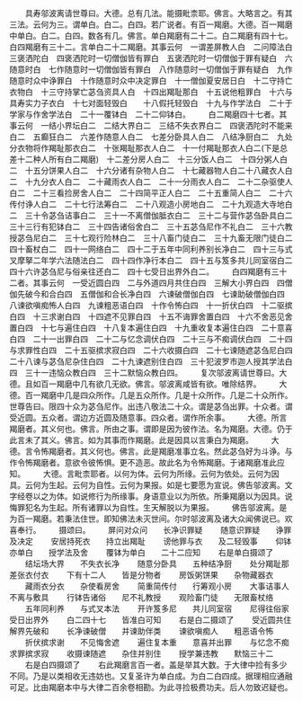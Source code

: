 <!-- { "loadSidebar": true } -->
　　具寿邬波离请世尊曰。大德。总有几法。能摄毗柰耶。佛言。大略言之。有其三法。云何为三。谓单白。白二。白四。若广说者。有百一羯磨。大德。百一羯磨中单白。白二。白四。数各有几。佛言。单白羯磨有二十二。白二羯磨有四十七。白四羯磨有三十二。言单白二十二羯磨。其事云何　一谓差屏教人白　二问障法白　三褒洒陀白　四褒洒陀时一切僧伽皆有罪白　五褒洒陀时一切僧伽于罪有疑白　六随意时白　七作随意时一切僧伽皆有罪白　八作随意时一切僧伽于罪有疑白　九作随意时众中诤罪白　十作随意时众中决定罪白　十一僧伽夏安居日白　十二守持亡衣物白　十三守持掌亡苾刍资具人白　十四出羯耻那白　十五说他粗罪白　十六与具寿实力子衣白　十七对面轻毁白　　十八假托轻毁白　十九与作学法白　二十于学家与作舍学法白　二十一覆钵白　二十二仰钵白。
　　白二羯磨四十七者。其事云何　一结小界坛白二　二结大界白二　三结不失衣界白二　四褒洒陀时不能来白二　五癫狂白二　六差作随意人白二　七差分卧具人白二　八结净厨白二　九处分衣物将作羯耻那衣白二　十张羯耻那衣人白二　十一付羯耻那衣人白二(下是总差十二种人所有白二羯磨)　十二差分房人白二　十三分饭人白二　十四分粥人白二　十五分饼果人白二　十六分诸有杂物人白二　十七藏器物人白二十八藏衣人白二　十九分衣人白二　二十藏雨衣人白二　二十一分雨衣人白二　二十二杂驱使人白二　二十三看捡房舍人白二　二十四简平正人白二　二十五重简人白二　二十六传付诤人白二　二十七行法筹白二　二十八观造小房地白二　二十九观造大寺地白二　三十令苾刍诘事白二　三十一不离僧伽胝衣白二　三十二与营作苾刍卧具白二　三十三行有犯钵白二　三十四告诸俗舍白二　三十五苾刍尼作不礼白二　三十六教授苾刍尼白二　三十七观行险林白二　三十八畜门徒白二　三十九畜无限门徒白二　四十畜杖白二　四十一网络白二　四十二于五年中同利养别长净白二　四十三与式叉摩拏二年学六法随法白二　四十四作净行本白二　四十五与笈多共儿同室宿白二　四十六许苾刍尼与俗亲往还白二　四十七受日出界外白二。
　　白四羯磨有三十二者。其事云何　一受近圆白四　二与外道四月共住白四　三解大小界白四　四僧伽先破今和合白四　五僧伽和合长净白四　六谏破僧伽白四　七谏助破僧伽白四　八谏欲嗔痴怖人白四　九谏粗恶语白四　十作令怖白四　十一折伏白四　十二驱摈白四　十三求谢白四　十四遮不见罪白四　十五不诲罪舍置白四　十六不舍恶见舍置白四　十七与遍住白四　十八复本遍住白四　十九重收复本遍住白四　二十意喜白四　二十一出罪白四　二十二与忆念调伏白四　二十三与不痴调伏白四　二十四与求罪性白四　二十五驱摈求寂白四　二十六收摄白四　二十七谏随遮苾刍尼白四　二十八谏与苾刍尼杂住白四　二十九谏遮别住白四　三十犯波罗市迦人授其学法白四　三十一违恼众教白四　三十二默恼众教白四。
　　复次邬波离请世尊曰。大德。且如百一羯磨中几有欲几无欲。佛言。邬波离咸皆有欲。唯除结界。
　　大德。百一羯磨中几是四众所作。几是五众所作。几是十众所作。几是二十众所作。世尊告曰。限四十众为苾刍尼作。出违八敬法二十众。谓是苾刍出罪。十众者。谓受近圆。五众者。谓边方近圆及随意事。四众者。谓作所余事。
　　大德。所言羯磨者。其义何也。佛言。所由之事。谓即是因为彼作法。名为羯磨。大德。仍于此言未了其义。佛言。如为其事而作羯磨。此是因具以言秉白为羯磨。
　　大德。言令怖羯磨者。其义何也。佛言。此是羯磨准事立名。然此苾刍好为斗诤。与作令怖羯磨者。意欲令彼怖惧。更不造恶。故此名为令怖羯磨。于诸羯磨准此应知。
　　大德。言毗柰耶者。以何为体。云何为所缘。云何为依处。云何为因具。云何为生起。云何为自性。云何为果报。如是七要愿为宣说。佛告邬波离。文字经卷以之为体。如说修行为所缘事。身语意业以为所依。所秉羯磨以为因具。说悔罪犯名为生起。所有诸罪以为自性。生天解脱以为果报。
　　佛告邬波离。是为百一羯磨。若秉法住世。即知佛法未灭世间。尔时邬波离及诸大众闻佛说已。欢喜奉行。
　　摄颂曰。
　　屏问对众问　　长净识罪疑
　　随意识罪疑　　诤罪及决定
　　安居持死衣　　持立出羯耻
　　谤他罪与衣　　及二轻毁事
　　仰钵亦单白　　授学法及舍
　　覆钵为单白　　二十二应知
　　右是单白摄颂了
　　结坛场大界　　不失衣长净
　　随意分卧具　　五种结净厨
　　处分羯耻那　　差张衣付衣
　　下有十二人　　皆是分物者
　　房饭粥饼果　　杂物藏器衣
　　藏雨衣分衣　　杂使看房舍
　　简重简传付　　行筹观小房
　　大事诘事人　　不离与敷具
　　行钵告诸俗　　尼不礼教授
　　观险畜门徒　　无限畜杖络
　　五年同利养　　与式叉本法
　　开许笈多尼　　共儿同室宿
　　尼得往俗家　　受日出界外
　　白二四十七　　皆准白可知
　　右是白二摄颂了
　　受近圆共住　　解界先破和
　　长净谏破僧　　并谏助伴类
　　谏欲嗔痴人　　粗恶语令怖
　　折伏摈求谢　　不见悔舍遮
　　遍住复本重　　意喜并出罪
　　与忆念不痴　　求罪摈求寂
　　收摄谏随遮　　杂住并别住
　　授学兼违教　　默恼三十二
　　右是白四摄颂了
　　右此羯磨言百一者。盖是举其大数。于大律中捡有多少不同。乃是以类相收无违妨也。又复圣许为单白成。为白二白四成。据理相应通融可足。比由羯磨本中与大律二百余卷相勘。为此寻捡极费功夫。后人勿致迟疑也。


